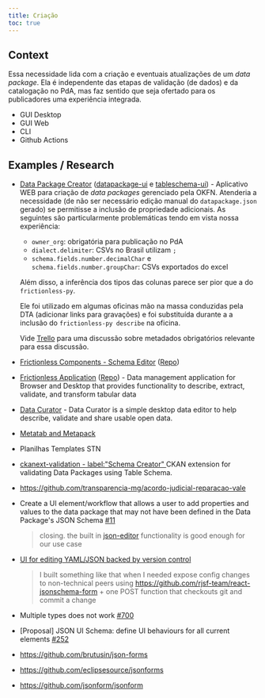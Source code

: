 ```yaml
---
title: Criação
toc: true
---
```


## Context

Essa necessidade lida com a criação e eventuais atualizações de um _data package_. 
Ela é independente das etapas de validação (de dados) e da catalogação no PdA, mas faz sentido que seja ofertado para os publicadores uma experiência integrada.

- GUI Desktop
- GUI Web
- CLI
- Github Actions

## Examples / Research

- [Data Package Creator](https://create.frictionlessdata.io/) ([datapackage-ui](https://github.com/frictionlessdata/datapackage-ui) e [tableschema-ui](https://github.com/frictionlessdata/tableschema-ui)) - Aplicativo WEB para criação de _data packages_ gerenciado pela OKFN. Atenderia a necessidade (de não ser necessário edição manual do `datapackage.json` gerado) se permitisse a inclusão de propriedade adicionais. As seguintes são particularmente problemáticas tendo em vista nossa experiência: 

    - `owner_org`: obrigatória para publicação no PdA
    - `dialect.delimiter`: CSVs no Brasil utilizam `;`
    - `schema.fields.number.decimalChar` e `schema.fields.number.groupChar`: CSVs exportados do excel
    
    Além disso, a inferência dos tipos das colunas parece ser pior que a do `frictionless-py`.

    Ele foi utilizado em algumas oficinas mão na massa conduzidas pela DTA (adicionar links para gravações) e foi substituída durante a a inclusão do `frictionless-py describe` na oficina. 

    Vide [Trello](https://trello.com/c/EjwZN0sh/152-estabelecer-conjunto-obrigat%C3%B3rio-de-metadados-para-o-dados-mg#comment-5f2162928434a452c8a04be1) para uma discussão sobre metadados obrigatórios relevante para essa discussão.

- [Frictionless Components - Schema Editor](https://components.frictionlessdata.io/?path=/story/components-schema--empty) ([Repo](https://github.com/frictionlessdata/components))

- [Frictionless Application](https://application.frictionlessdata.io/) ([Repo](https://github.com/frictionlessdata/application)) - Data management application for Browser and Desktop that provides functionality to describe, extract, validate, and transform tabular data

- [Data Curator](https://github.com/qcif/data-curator) - Data Curator is a simple desktop data editor to help describe, validate and share usable open data.

- [Metatab and Metapack](https://www.metatab.org/)

- Planilhas Templates STN

- [ckanext-validation - label:"Schema Creator" ](https://github.com/frictionlessdata/ckanext-validation/labels/Schema%20Creator) CKAN extension for validating Data Packages using Table Schema.

- https://github.com/transparencia-mg/acordo-judicial-reparacao-vale

- Create a UI element/workflow that allows a user to add properties and values to the data package that may not have been defined in the Data Package's JSON Schema [#11](https://github.com/frictionlessdata/datapackage-ui/issues/11)

    > closing. the built in [json-editor](https://github.com/json-editor/json-editor) functionality is good enough for our use case

- [UI for editing YAML/JSON backed by version control](https://news.ycombinator.com/item?id=22889663)

    > I built something like that when I needed expose config changes to non-technical peers using https://github.com/rjsf-team/react-jsonschema-form + one POST function that checkouts git and commit a change

- Multiple types does not work [#700](https://github.com/rjsf-team/react-jsonschema-form/issues/700)

- [Proposal] JSON UI Schema: define UI behaviours for all current elements [#252](https://github.com/json-schema-org/json-schema-spec/issues/252)

- https://github.com/brutusin/json-forms
- https://github.com/eclipsesource/jsonforms
- https://github.com/jsonform/jsonform